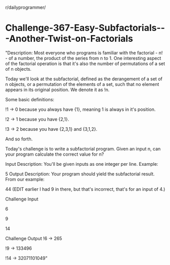 r/dailyprogrammer/
# Challenge-367-Easy-Subfactorials---Another-Twist-on-Factorials
"Description:
Most everyone who programs is familiar with the factorial - n! - of a number, the product of the series from n to 1. One interesting aspect of the factorial operation is that it's also the number of permutations of a set of n objects.

Today we'll look at the subfactorial, defined as the derangement of a set of n objects, or a permutation of the elements of a set, such that no element appears in its original position. We denote it as !n.

Some basic definitions:

!1 -> 0 because you always have {1}, meaning 1 is always in it's position.

!2 -> 1 because you have {2,1}.

!3 -> 2 because you have {2,3,1} and {3,1,2}.

And so forth.

Today's challenge is to write a subfactorial program. Given an input n, can your program calculate the correct value for n?

Input Description:
You'll be given inputs as one integer per line. Example:

5
Output Description:
Your program should yield the subfactorial result. From our example:

44
(EDIT earlier I had 9 in there, but that's incorrect, that's for an input of 4.)

Challenge Input

6

9

14

Challenge Output
!6 -> 265

!9 -> 133496

!14 -> 32071101049"
